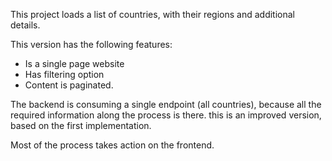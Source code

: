 
This project loads a list of countries, with their regions and additional details.

This version has the following features: 

* Is a single page website 
* Has filtering option 
* Content is paginated. 

The backend is consuming a single endpoint (all countries), because all the required information along the process is there. this is an improved version, based on the first implementation. 

Most of the process takes action on the frontend.